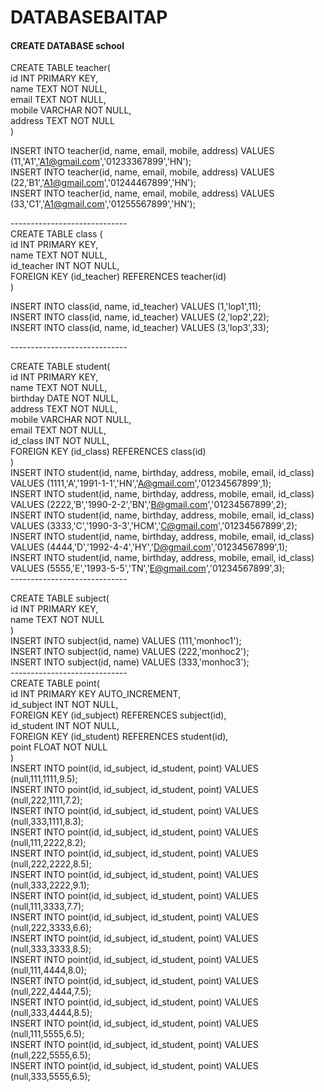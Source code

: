 # DATABASEBAITAP
<h4> CREATE DATABASE school </h4>
    
CREATE TABLE teacher( </br>
    id INT PRIMARY KEY, </br>
    name TEXT NOT NULL, </br>
    email TEXT NOT NULL, </br>
    mobile VARCHAR NOT NULL, </br>
    address TEXT NOT NULL </br>
)</br>

INSERT INTO teacher(id, name, email, mobile, address) VALUES (11,'A1','A1@gmail.com','01233367899','HN');</br>
INSERT INTO teacher(id, name, email, mobile, address) VALUES (22,'B1','A1@gmail.com','01244467899','HN');</br>
INSERT INTO teacher(id, name, email, mobile, address) VALUES (33,'C1','A1@gmail.com','01255567899','HN');</br>

-----------------------------</br>
CREATE TABLE class ( </br>
    id INT PRIMARY KEY,</br>
    name TEXT NOT NULL,</br>
    id_teacher INT NOT NULL,</br>
    FOREIGN KEY (id_teacher) REFERENCES teacher(id)</br>
)</br>

INSERT INTO class(id, name, id_teacher) VALUES (1,'lop1',11);</br>
INSERT INTO class(id, name, id_teacher) VALUES (2,'lop2',22);</br>
INSERT INTO class(id, name, id_teacher) VALUES (3,'lop3',33);</br>

-----------------------------</br>

CREATE TABLE student(</br>
   id INT PRIMARY KEY,</br>
   name TEXT NOT NULL,</br>
   birthday DATE NOT NULL,</br>
   address TEXT NOT NULL,</br>
   mobile VARCHAR NOT NULL,</br>
   email TEXT NOT NULL,</br>
   id_class INT NOT NULL,</br>
   FOREIGN KEY (id_class) REFERENCES class(id)</br>
)</br>
INSERT INTO student(id, name, birthday, address, mobile, email, id_class) VALUES (1111,'A','1991-1-1','HN','A@gmail.com','01234567899',1);</br>
INSERT INTO student(id, name, birthday, address, mobile, email, id_class) VALUES (2222,'B','1990-2-2','BN','B@gmail.com','01234567899',2);</br>
INSERT INTO student(id, name, birthday, address, mobile, email, id_class) VALUES (3333,'C','1990-3-3','HCM','C@gmail.com','01234567899',2);</br>
INSERT INTO student(id, name, birthday, address, mobile, email, id_class) VALUES (4444,'D','1992-4-4','HY','D@gmail.com','01234567899',1);</br>
INSERT INTO student(id, name, birthday, address, mobile, email, id_class) VALUES (5555,'E','1993-5-5','TN','E@gmail.com','01234567899',3);</br>
-----------------------------</br>

CREATE TABLE subject(</br>
    id INT PRIMARY KEY,</br>
    name TEXT NOT NULL</br>
)</br>
INSERT INTO subject(id, name) VALUES (111,'monhoc1');</br>
INSERT INTO subject(id, name) VALUES (222,'monhoc2');</br>
INSERT INTO subject(id, name) VALUES (333,'monhoc3');</br>
-----------------------------</br>
CREATE TABLE point(</br>
    id INT PRIMARY KEY AUTO_INCREMENT,</br>
    id_subject INT NOT NULL,</br>
    FOREIGN KEY (id_subject) REFERENCES subject(id),</br>
    id_student INT NOT NULL,</br>
    FOREIGN KEY (id_student) REFERENCES student(id),</br>
    point FLOAT NOT NULL</br>
)</br>
INSERT INTO point(id, id_subject, id_student, point) VALUES (null,111,1111,9.5);</br>
INSERT INTO point(id, id_subject, id_student, point) VALUES (null,222,1111,7.2);</br>
INSERT INTO point(id, id_subject, id_student, point) VALUES (null,333,1111,8.3);</br>
INSERT INTO point(id, id_subject, id_student, point) VALUES (null,111,2222,8.2);</br>
INSERT INTO point(id, id_subject, id_student, point) VALUES (null,222,2222,8.5);</br>
INSERT INTO point(id, id_subject, id_student, point) VALUES (null,333,2222,9.1);</br>
INSERT INTO point(id, id_subject, id_student, point) VALUES (null,111,3333,7.7);</br>
INSERT INTO point(id, id_subject, id_student, point) VALUES (null,222,3333,6.6);</br>
INSERT INTO point(id, id_subject, id_student, point) VALUES (null,333,3333,8.5);</br>
INSERT INTO point(id, id_subject, id_student, point) VALUES (null,111,4444,8.0);</br>
INSERT INTO point(id, id_subject, id_student, point) VALUES (null,222,4444,7.5);</br>
INSERT INTO point(id, id_subject, id_student, point) VALUES (null,333,4444,8.5);</br>
INSERT INTO point(id, id_subject, id_student, point) VALUES (null,111,5555,6.5);</br>
INSERT INTO point(id, id_subject, id_student, point) VALUES (null,222,5555,6.5);</br>
INSERT INTO point(id, id_subject, id_student, point) VALUES (null,333,5555,6.5);</br>

